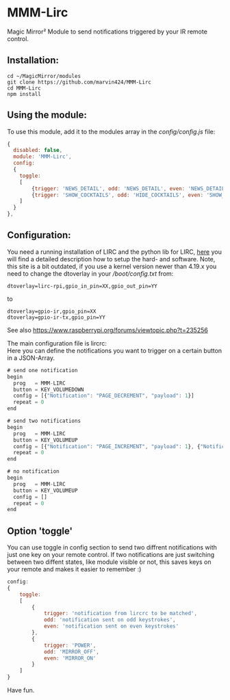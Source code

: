 # MMM-Lirc
Magic Mirror² Module to send notifications triggered by your IR remote control.

## Installation:
    cd ~/MagicMirror/modules
    git clone https://github.com/marvin424/MMM-Lirc
    cd MMM-Lirc
    npm install
    
## Using the module:
To use this module, add it to the modules array in the *config/config.js* file:
```javascript
{
  disabled: false,
  module: 'MMM-Lirc',
  config:
  {
    toggle:
    [
        {trigger: 'NEWS_DETAIL', odd: 'NEWS_DETAIL', even: 'NEWS_DETAIL_CLOSE'},
        {trigger: 'SHOW_COCKTAILS', odd: 'HIDE_COCKTAILS', even: 'SHOW_COCKTAILS'}
    ]
  }
},
```

## Configuration:
You need a running installation of LIRC and the python lib for LIRC, [here](http://www.netzmafia.de/skripten/hardware/RasPi/Projekt-IR-Fernsteuerung/index.html) you will find a detailed description how to setup the hard- and software. Note, this site is a bit outdated, if you use a kernel version newer than 4.19.x you need to change the dtoverlay in your */boot/config.txt* from:

    dtoverlay=lirc-rpi,gpio_in_pin=XX,gpio_out_pin=YY
to
    
    dtoverlay=gpio-ir,gpio_pin=XX
    dtoverlay=gpio-ir-tx,gpio_pin=YY
    
See also https://www.raspberrypi.org/forums/viewtopic.php?t=235256

The main configuration file is lircrc:\
Here you can define the notifications you want to trigger on a certain button in a JSON-Array.

```javascript
# send one notification
begin
  prog   = MMM-LIRC
  button = KEY_VOLUMEDOWN
  config = [{"Notification": "PAGE_DECREMENT", "payload": 1}]
  repeat = 0
end

# send two notifications
begin
  prog   = MMM-LIRC
  button = KEY_VOLUMEUP
  config = [{"Notification": "PAGE_INCREMENT", "payload": 1}, {"Notification": "SHOW_EYECANDY"}]
  repeat = 0
end

# no notification
begin
  prog   = MMM-LIRC
  button = KEY_VOLUMEUP
  config = []
  repeat = 0
end
```

## Option 'toggle'
You can use toggle in config section to send two diffrent notifications with just one key on your remote control. If two notifications are just switching between two diffent states, like module visible or not, this saves keys on your remote and makes it easier to remember :)

```javascript
config:
{
    toggle:
    [
        {
            trigger: 'notification from lircrc to be matched',
            odd: 'notification sent on odd keystrokes',
            even: 'notification sent on even keystrokes'
        },
        {
            trigger: 'POWER',
            odd: 'MIRROR_OFF',
            even: 'MIRROR_ON'
        }
    ]
}
```

Have fun.
